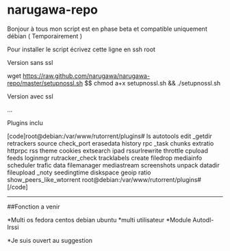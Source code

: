 narugawa-repo
=============

Bonjour à tous mon script est en phase beta et compatible uniquement débian ( Temporairement )


Pour installer le script écrivez cette ligne en ssh root 

Version sans ssl

wget https://raw.github.com/narugawa/narugawa-repo/master/setupnossl.sh $$ chmod a+x setupnossl.sh && ./setupnossl.sh

Version avec ssl

...

Plugins inclu 

[code]root@debian:/var/www/rutorrent/plugins# ls
autotools   edit         _getdir      retrackers                source
check_port  erasedata    history      rpc                       _task
chunks      extratio     httprpc      rss                       theme
cookies     extsearch    ipad         rssurlrewrite             throttle
cpuload     feeds        loginmgr     rutracker_check           tracklabels
create      filedrop     mediainfo    scheduler                 trafic
data        filemanager  mediastream  screenshots               unpack
datadir     fileupload   _noty        seedingtime
diskspace   geoip        ratio        show_peers_like_wtorrent
root@debian:/var/www/rutorrent/plugins#
[/code]

--------

##Fonction a venir 

*Multi os fedora centos debian ubuntu
*multi utilisateur
*Module Autodl-Irssi

*Je suis ouvert au suggestion
